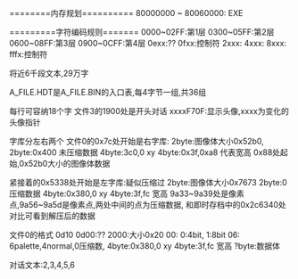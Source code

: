 ========内存规划==========
80000000 ~ 80060000: EXE


=========字符编码规则=======
0000~02FF:第1层
0300~05FF:第2层
0600~08FF:第3层
0900~0CFF:第4层
0exx:??
0fxx:控制符
2xxx:
4xxx:
8xxx:
fffx:控制符

将近6千段文本,29万字

A_FILE.HDT是A_FILE.BIN的入口表,每4字节一组,共36组

每行可容纳18个字
文件3的1900处是开头对话
xxxxF70F:显示头像,xxxx为变化的头像指针

字库分左右两个
文件0的0x7c处开始是右字库:
2byte:图像体大小0x52b0,
2byte:0x400 未压缩数据
4byte:3c0,0 xy
4byte:0x3f,0xa8 代表宽高
0x88处起始,0x52b0大小的图像体数据

紧接着的0x5338处开始是左字库:疑似压缩过
2byte:图像体大小0x7673
2byte:0 压缩数据
4byte:0x380,0 xy
4byte:3f,fc 宽高
9a33~9a39处是像素点,9a56~9a5d是像素点,两处中间的点为压缩数据, 和即时存档中的0x2c6340处对比可看到解压后的数据


文件0的格式
0d10 0d00:??
2000:大小0x20
00: 0:4bit, 1:8bit
06: 6palette,4normal,0压缩数,
4byte:0x380,0 xy
4byte:3f,fc 宽高
?byte:数据体 

对话文本:2,3,4,5,6

